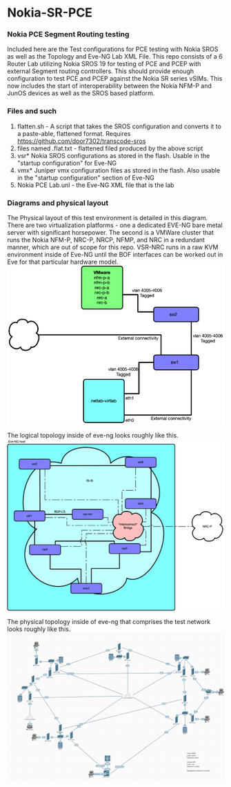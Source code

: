 # Nokia-SR-PCE

### Nokia PCE Segment Routing testing
Included here are the Test configurations for PCE testing with Nokia SROS as well as the Topology and Eve-NG Lab XML File. This repo consists of a 6 Router Lab utilizing Nokia SROS 19 for testing of PCE and PCEP with external Segment routing controllers. This should provide enough configuration to test PCE and PCEP against the Nokia SR series vSIMs. This now includes the start of interoperability between the Nokia NFM-P and JunOS devices as well as the SROS based platform.

### Files and such

1. flatten.sh - A script that takes the SROS configuration and converts it to a paste-able, flattened format. Requires https://github.com/door7302/transcode-sros
2. files named .flat.txt - flattened filed produced by the above script
3. vsr* Nokia SROS configurations as stored in the flash. Usable in the "startup configuration" for Eve-NG
4. vmx* Juniper vmx configuration files as stored in the flash. Also usable in the "startup configuration" section of Eve-NG
5. Nokia PCE Lab.unl - the Eve-NG XML file that is the lab


### Diagrams and physical layout

The Physical layout of this test environment is detailed in this diagram. There are two virtualization platforms - one a dedicated EVE-NG bare metal server with significant horsepower. The second is a VMWare cluster that runs the Nokia NFM-P, NRC-P, NRCP, NFMP, and NRC in a redundant manner, which are out of scope for this repo. VSR-NRC runs in a raw KVM environment inside of Eve-NG until the BOF interfaces can be worked out in Eve for that particular hardware model.
![Physical lab Topology](https://github.com/buraglio/Nokia-SR-PCE/blob/master/netlab-virtlab-physical-pub.png?raw=true "Physical Lab Topology")

The logical topology inside of eve-ng looks roughly like this.  
![Virtual Router Topology](https://github.com/buraglio/Nokia-SR-PCE/blob/master/netlab-virtlab-sr-virtualnet.png?raw=true "Virtual logical Router Topology")

The physical topology inside of eve-ng that comprises the test network looks roughly like this.  
![Virtual Router Topology](https://github.com/buraglio/Nokia-SR-PCE/blob/master/PCE%20Eve-NG%20Test%20Topology.png?raw=true "Virtual Router Topology")
